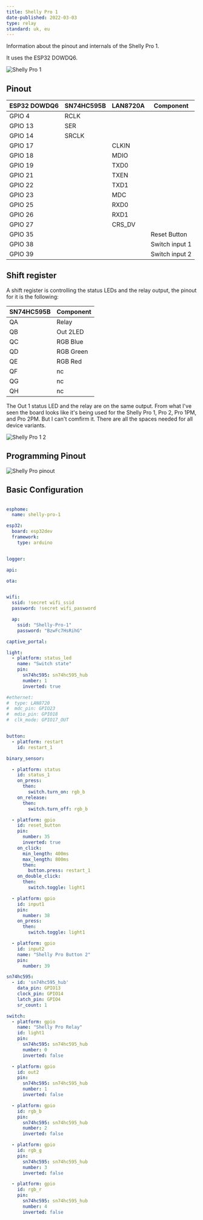 ```yaml
---
title: Shelly Pro 1
date-published: 2022-03-03
type: relay
standard: uk, eu
---
```


Information about the pinout and internals of the Shelly Pro 1.

It uses the ESP32 DOWDQ6.

![Shelly Pro 1](https://user-images.githubusercontent.com/38843794/156604231-d2eca7b7-fd61-4845-bf83-a8d0047a6793.png)

## Pinout

ESP32 DOWDQ6| SN74HC595B | LAN8720A | Component
------------|------------|----------|----------
GPIO 4      |RCLK        |          |
GPIO 13     |SER         |          |
GPIO 14     |SRCLK       |          |
GPIO 17     |            |CLKIN     |
GPIO 18     |            |MDIO      |
GPIO 19     |            |TXD0      |
GPIO 21     |            |TXEN      |
GPIO 22     |            |TXD1      |
GPIO 23     |            |MDC       |
GPIO 25     |            |RXD0      |
GPIO 26     |            |RXD1      |
GPIO 27     |            |CRS_DV    |
GPIO 35     |            |          |Reset Button
GPIO 38     |            |          |Switch input 1
GPIO 39     |            |          |Switch input 2

## Shift register

A shift register is controlling the status LEDs and the relay output, the pinout for it is the following:

SN74HC595B| Component
----------|----------
QA        |Relay
QB        |Out 2LED
QC        |RGB Blue
QD        |RGB Green
QE        |RGB Red
QF        |nc
QG        |nc
QH        |nc

The Out 1 status LED and the relay are on the same output. From what I've seen the board looks like it's being used for the Shelly Pro 1, Pro 2, Pro 1PM, and Pro 2PM. But I can't comfirm it.
There are all the spaces needed for all device variants.

![Shelly Pro 1 2](https://user-images.githubusercontent.com/38843794/156607379-c914f5e8-fbc2-407e-b529-71da5f173b7a.png)

## Programming Pinout

![Shelly Pro pinout](https://user-images.githubusercontent.com/38843794/156607973-259d2b27-976c-4b71-9198-ec737f6e95fb.png)

## Basic Configuration

```yaml

esphome:
  name: shelly-pro-1

esp32:
  board: esp32dev
  framework:
    type: arduino


logger:

api:

ota:


wifi:
  ssid: !secret wifi_ssid
  password: !secret wifi_password

  ap:
    ssid: "Shelly-Pro-1"
    password: "BzwFc7HsRihG"

captive_portal:

light:
  - platform: status_led
    name: "Switch state"
    pin:
      sn74hc595: sn74hc595_hub
      number: 1
      inverted: true

#ethernet:
#  type: LAN8720
#  mdc_pin: GPIO23
#  mdio_pin: GPIO18
#  clk_mode: GPIO17_OUT


button:
  - platform: restart
    id: restart_1

binary_sensor:

  - platform: status
    id: status_1
    on_press:
      then:
        switch.turn_on: rgb_b
    on_release:
      then:
        switch.turn_off: rgb_b

  - platform: gpio
    id: reset_button
    pin:
      number: 35
      inverted: true
    on_click:
      min_length: 400ms
      max_length: 800ms
      then:
        button.press: restart_1
    on_double_click:
      then:
        switch.toggle: light1

  - platform: gpio
    id: input1
    pin:
      number: 38
    on_press:
      then:
        switch.toggle: light1

  - platform: gpio
    id: input2
    name: "Shelly Pro Button 2"
    pin:
      number: 39

sn74hc595:
  - id: 'sn74hc595_hub'
    data_pin: GPIO13
    clock_pin: GPIO14
    latch_pin: GPIO4
    sr_count: 1

switch:
  - platform: gpio
    name: "Shelly Pro Relay"
    id: light1
    pin:
      sn74hc595: sn74hc595_hub
      number: 0
      inverted: false

  - platform: gpio
    id: out2
    pin:
      sn74hc595: sn74hc595_hub
      number: 1
      inverted: false

  - platform: gpio
    id: rgb_b
    pin:
      sn74hc595: sn74hc595_hub
      number: 2
      inverted: false

  - platform: gpio
    id: rgb_g
    pin:
      sn74hc595: sn74hc595_hub
      number: 3
      inverted: false

  - platform: gpio
    id: rgb_r
    pin:
      sn74hc595: sn74hc595_hub
      number: 4
      inverted: false
```
